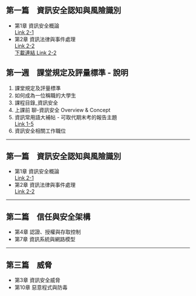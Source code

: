 
## 第一篇　資訊安全認知與風險識別

- 第1章 資訊安全概論  
  [Link 2-1](CH01資訊安全概論.pptx)
- 第2章 資訊法律與事件處理  
  [Link 2-2](CH02資訊法律與事件處理.pptx)  
  [下載連結 Link 2-2](CH02資訊法律與事件處理.pptx)
## 第一週　課堂規定及評量標準 - 說明

1. 課堂規定及評量標準
2. 如何成為一位稱職的大學生
3. 課程目錄_資訊安全
4. 上課前 聊-資訊安全 Overview & Concept
5. 資訊常用語大補帖 - 可取代期末考的報告主題  
   [Link 1-5](1-5.常見資訊用語_及_同學可以報告_取代期中期未考的題目.txt)
6. 資訊安全相關工作職位

---

## 第一篇　資訊安全認知與風險識別

- 第1章 資訊安全概論  
  [Link 2-1](CH01資訊安全概論.pptx)
- 第2章 資訊法律與事件處理  
  [Link 2-2](CH02資訊法律與事件處理.pptx)

---

## 第二篇　信任與安全架構

- 第4章 認證、授權與存取控制
- 第7章 資訊系統與網路模型

---

## 第三篇　威脅

- 第3章 資訊安全威脅
- 第10章 惡意程式與防毒